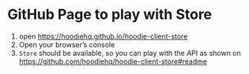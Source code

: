 # GitHub Page to play with Store

1. open https://hoodiehq.github.io/hoodie-client-store
2. Open your browser’s console
3. `Store` should be available, so you can play with the API as shown on https://github.com/hoodiehq/hoodie-client-store#readme
